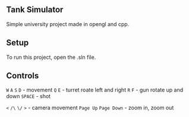 ## Tank Simulator
Simple university project made in opengl and cpp.


## Setup
To run this project, open the .sln file.

 
## Controls
`W` `A` `S` `D` - movement
`Q` `E` - turret roate left and right
`R` `F` - gun rotate up and down
`SPACE` - shot

`<` `/\` `\/` `>` - camera movement
`Page Up` `Page Down` - zoom in, zoom out
